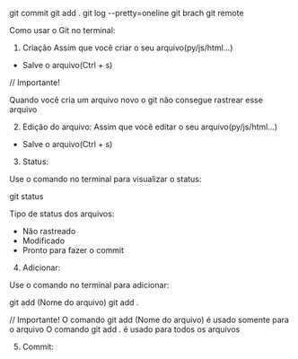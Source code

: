 git commit 
git add .
git log --pretty=oneline
git brach
git remote



Como usar o Git no terminal:

1. Criação
Assim que você criar o seu arquivo(py/js/html...)

- Salve o arquivo(Ctrl + s)

// Importante!

Quando você cria um arquivo novo o git não consegue rastrear esse arquivo

2. Edição do arquivo:
Assim que você editar o seu arquivo(py/js/html...)

- Salve o arquivo(Ctrl + s)


3. Status:

Use o comando no terminal para visualizar o status:

git status

Tipo de status dos arquivos:

- Não rastreado
- Modificado
- Pronto para fazer o commit

4. Adicionar:

Use o comando no terminal para adicionar:

git add (Nome do arquivo)
git add .

// Importante!
O comando git add (Nome do arquivo) é usado somente para o arquivo
O comando git add . é usado para todos os arquivos

5. Commit:

